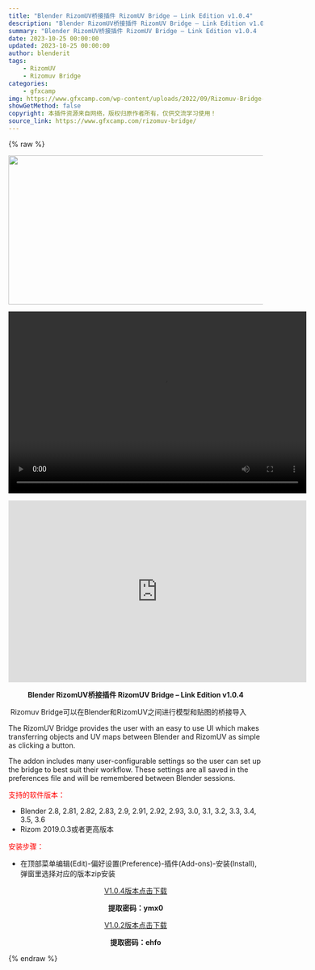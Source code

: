 ```yaml
---
title: "Blender RizomUV桥接插件 RizomUV Bridge – Link Edition v1.0.4"
description: "Blender RizomUV桥接插件 RizomUV Bridge – Link Edition v1.0.4  Rizomuv Bridge可以在Blender和RizomUV之间进行..."
summary: "Blender RizomUV桥接插件 RizomUV Bridge – Link Edition v1.0.4  Rizomuv Bridge可以在Blender和RizomUV之间进行..."
date: 2023-10-25 00:00:00
updated: 2023-10-25 00:00:00
author: blenderit
tags: 
    - RizomUV
    - Rizomuv Bridge
categories:
    - gfxcamp
img: https://www.gfxcamp.com/wp-content/uploads/2022/09/Rizomuv-Bridge-Blender.jpg
showGetMethod: false
copyright: 本插件资源来自网络，版权归原作者所有，仅供交流学习使用！
source_link: https://www.gfxcamp.com/rizomuv-bridge/
---
```


{% raw %}
<div><p><img decoding="async" class="aligncenter size-full wp-image-106808" src="https://www.gfxcamp.com/wp-content/uploads/2022/09/Rizomuv-Bridge-Blender.jpg" data-src="https://www.gfxcamp.com/wp-content/uploads/2022/09/Rizomuv-Bridge-Blender.jpg" alt="" width="590" height="295" data-srcset="https://www.gfxcamp.com/wp-content/uploads/2022/09/Rizomuv-Bridge-Blender.jpg 590w, https://www.gfxcamp.com/wp-content/uploads/2022/09/Rizomuv-Bridge-Blender-150x75.jpg 150w" data-sizes="(max-width: 590px) 100vw, 590px"><br>
</p><center><div style="width: 590px;" class="wp-video"><!--[if lt IE 9]><script>document.createElement('video');</script><![endif]-->
<video class="wp-video-shortcode" id="video-106807-1" width="590" height="360" preload="true" controls="controls"><source type="video/mp4" src="http://cloud.video.taobao.com/play/u/null/p/1/e/6/t/1/427927331173.mp4?_=1"></source><a href="http://cloud.video.taobao.com/play/u/null/p/1/e/6/t/1/427927331173.mp4">http://cloud.video.taobao.com/play/u/null/p/1/e/6/t/1/427927331173.mp4</a></video></div></center><p style="text-align: center;"><iframe loading="lazy" src="https://player.youku.com/embed/XNTkwMjE5MTM2NA==" width="590" height="360" frameborder="0" allowfullscreen="allowfullscreen"></iframe></p><p style="text-align: center;"><strong>Blender RizomUV桥接插件 RizomUV Bridge – Link Edition v1.0.4</strong></p><p> Rizomuv Bridge可以在Blender和RizomUV之间进行模型和贴图的桥接导入</p><p>The RizomUV Bridge provides the user with an easy to use UI which makes transferring objects and UV maps between Blender and RizomUV as simple as clicking a button.</p><p>The addon includes many user-configurable settings so the user can set up the bridge to best suit their workflow. These settings are all saved in the preferences file and will be remembered between Blender sessions.</p><p style="text-align: left;"><span style="color: #ff0000;">支持的软件版本：</span></p><ul>
<li style="text-align: left;">Blender 2.8, 2.81, 2.82, 2.83, 2.9, 2.91, 2.92, 2.93, 3.0, 3.1, 3.2, 3.3, 3.4, 3.5, 3.6</li>
<li>Rizom 2019.0.3或者更高版本</li>
</ul><p style="text-align: left;"><span style="color: #ff0000;">安装步骤：</span></p><ul>
<li>在顶部菜单编辑(Edit)-偏好设置(Preference)-插件(Add-ons)-安装(Install),弹窗里选择对应的版本zip安装</li>
</ul><p style="text-align: center;"><a class="maxbutton-3 maxbutton maxbutton-baidu" target="_blank" rel="noopener" href="https://pan.baidu.com/s/1QfZvuG_lGlCIGX45sHkgYQ?pwd=ymx0"><span class="mb-text">V1.0.4版本点击下载</span></a></p><p style="text-align: center;"><strong>提取密码：ymx0</strong></p><p style="text-align: center;"><a class="maxbutton-3 maxbutton maxbutton-baidu" target="_blank" rel="noopener" href="https://pan.baidu.com/s/17O6qrZ4tVn_G7HwtGfIvuw?pwd=ehfo"><span class="mb-text">V1.0.2版本点击下载</span></a></p><p style="text-align: center;"><strong>提取密码：ehfo</strong></p></div>
<div style="display: none">gfxcamp</div>
{% endraw %}